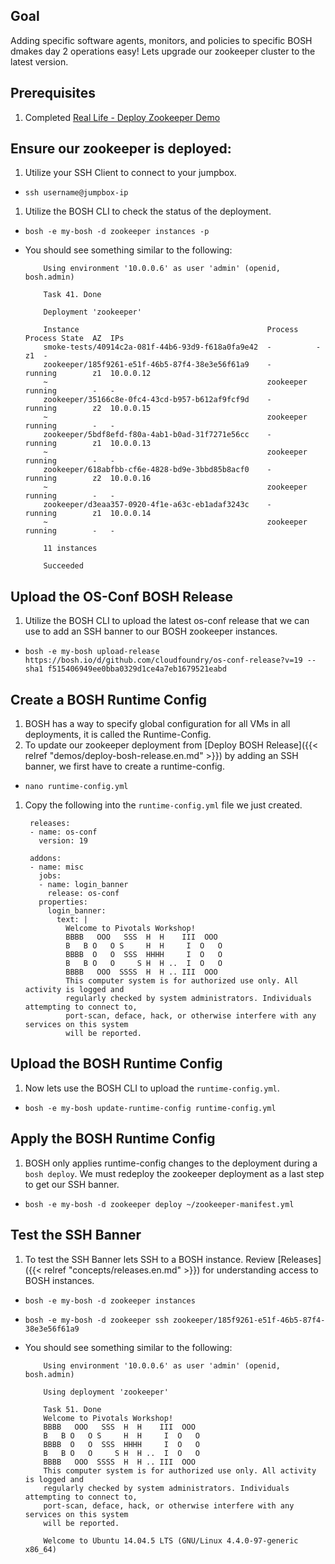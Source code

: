 ## Goal

Adding specific software agents, monitors, and policies to specific BOSH dmakes day 2 operations easy! Lets upgrade our zookeeper cluster to the latest version.

## Prerequisites

1. Completed [Real Life - Deploy Zookeeper Demo](./deploy-zookeeper)

## Ensure our zookeeper is deployed:

1. Utilize your SSH Client to connect to your jumpbox.

  - `ssh username@jumpbox-ip`

1. Utilize the BOSH CLI to check the status of the deployment.

  - `bosh -e my-bosh -d zookeeper instances -p`

  - You should see something similar to the following:

            Using environment '10.0.0.6' as user 'admin' (openid, bosh.admin)

            Task 41. Done

            Deployment 'zookeeper'

            Instance                                          Process    Process State  AZ  IPs
            smoke-tests/40914c2a-081f-44b6-93d9-f618a0fa9e42  -          -              z1  -
            zookeeper/185f9261-e51f-46b5-87f4-38e3e56f61a9    -          running        z1  10.0.0.12
            ~                                                 zookeeper  running        -   -
            zookeeper/35166c8e-0fc4-43cd-b957-b612af9fcf9d    -          running        z2  10.0.0.15
            ~                                                 zookeeper  running        -   -
            zookeeper/5bdf8efd-f80a-4ab1-b0ad-31f7271e56cc    -          running        z1  10.0.0.13
            ~                                                 zookeeper  running        -   -
            zookeeper/618abfbb-cf6e-4828-bd9e-3bbd85b8acf0    -          running        z2  10.0.0.16
            ~                                                 zookeeper  running        -   -
            zookeeper/d3eaa357-0920-4f1e-a63c-eb1adaf3243c    -          running        z1  10.0.0.14
            ~                                                 zookeeper  running        -   -

            11 instances

            Succeeded

## Upload the OS-Conf BOSH Release

1. Utilize the BOSH CLI to upload the latest os-conf release that we can use to add an SSH banner to our BOSH zookeeper instances.

  - `bosh -e my-bosh upload-release https://bosh.io/d/github.com/cloudfoundry/os-conf-release?v=19 --sha1 f515406949ee0bba0329d1ce4a7eb1679521eabd`

## Create a BOSH Runtime Config

1. BOSH has a way to specify global configuration for all VMs in all deployments, it is called the Runtime-Config.
1. To update our zookeeper deployment from [Deploy BOSH Release]({{< relref "demos/deploy-bosh-release.en.md" >}}) by adding an SSH banner, we first have to create a runtime-config.

  - `nano runtime-config.yml`

1. Copy the following into the `runtime-config.yml` file we just created.

        releases:
        - name: os-conf
          version: 19

        addons:
        - name: misc
          jobs:
          - name: login_banner
            release: os-conf
          properties:
            login_banner:
              text: |
                Welcome to Pivotals Workshop!
                BBBB   OOO   SSS  H  H    III  OOO
                B   B O   O S     H  H     I  O   O
                BBBB  O   O  SSS  HHHH     I  O   O
                B   B O   O     S H  H ..  I  O   O
                BBBB   OOO  SSSS  H  H .. III  OOO
                This computer system is for authorized use only. All activity is logged and
                regularly checked by system administrators. Individuals attempting to connect to,
                port-scan, deface, hack, or otherwise interfere with any services on this system
                will be reported.

## Upload the BOSH Runtime Config

1. Now lets use the BOSH CLI to upload the `runtime-config.yml`.

  - `bosh -e my-bosh update-runtime-config runtime-config.yml`

## Apply the BOSH Runtime Config

1. BOSH only applies runtime-config changes to the deployment during a `bosh deploy`. We must redeploy the zookeeper deployment as a last step to get our SSH banner.

  - `bosh -e my-bosh -d zookeeper deploy ~/zookeeper-manifest.yml`

## Test the SSH Banner

1. To test the SSH Banner lets SSH to a BOSH instance. Review [Releases]({{< relref "concepts/releases.en.md" >}}) for understanding access to BOSH instances.

  - `bosh -e my-bosh -d zookeeper instances`
  - `bosh -e my-bosh -d zookeeper ssh zookeeper/185f9261-e51f-46b5-87f4-38e3e56f61a9`

  - You should see something similar to the following:

            Using environment '10.0.0.6' as user 'admin' (openid, bosh.admin)

            Using deployment 'zookeeper'

            Task 51. Done
            Welcome to Pivotals Workshop!
            BBBB   OOO   SSS  H  H    III  OOO
            B   B O   O S     H  H     I  O   O
            BBBB  O   O  SSS  HHHH     I  O   O
            B   B O   O     S H  H ..  I  O   O
            BBBB   OOO  SSSS  H  H .. III  OOO
            This computer system is for authorized use only. All activity is logged and
            regularly checked by system administrators. Individuals attempting to connect to,
            port-scan, deface, hack, or otherwise interfere with any services on this system
            will be reported.

            Welcome to Ubuntu 14.04.5 LTS (GNU/Linux 4.4.0-97-generic x86_64)
